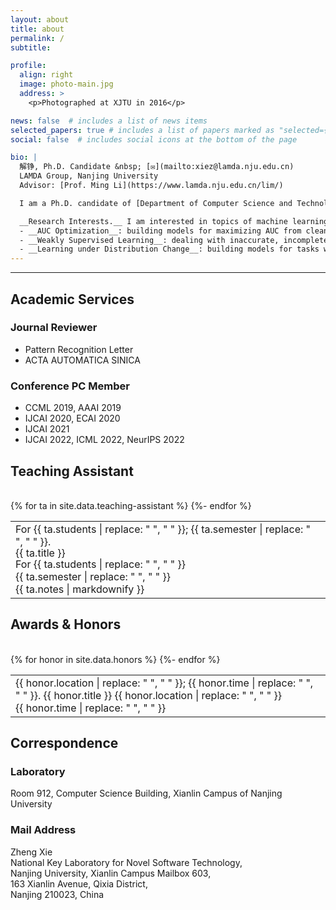 ```yaml
---
layout: about
title: about
permalink: /
subtitle:

profile:
  align: right
  image: photo-main.jpg
  address: >
    <p>Photographed at XJTU in 2016</p>

news: false  # includes a list of news items
selected_papers: true # includes a list of papers marked as "selected={true}"
social: false  # includes social icons at the bottom of the page

bio: |
  解铮, Ph.D. Candidate &nbsp; [✉️](mailto:xiez@lamda.nju.edu.cn)  
  LAMDA Group, Nanjing University  
  Advisor: [Prof. Ming Li](https://www.lamda.nju.edu.cn/lim/)

  I am a Ph.D. candidate of [Department of Computer Science and Technology](http://cs.nju.edu.cn/) in [Nanjing University](http://www.nju.edu.cn/), and a member of [LAMDA Group](http://www.lamda.nju.edu.cn/), led by [Prof. Zhi-Hua Zhou](http://cs.nju.edu.cn/zhouzh/). Before that, I received my B.Eng. degree in Computer Science and Technology in June 2016 from [Xi'an Jiaotong University](http://www.xjtu.edu.cn/).

  __Research Interests.__ I am interested in topics of machine learning, especially the following aspects: 
  - __AUC Optimization__: building models for maximizing AUC from clean or potentially noisy, imbalanced, not fully supervised data. 
  - __Weakly Supervised Learning__: dealing with inaccurate, incomplete, inexact supervisions, including positive-unlabeled learning, semi-supervised learning, noisy label learning, etc. 
  - __Learning under Distribution Change__: building models for tasks whose test data distribution is different from the training data distribution, including data selection bias, covariate shift, domain adaptation, etc.
---
```

---

<!-- https://v3.bootcss.com/css/#grid-intro -->


## Academic Services

### Journal Reviewer

- Pattern Recognition Letter  
- ACTA AUTOMATICA SINICA


### Conference PC Member
- CCML 2019, AAAI 2019  
- IJCAI 2020, ECAI 2020
- IJCAI 2021
- IJCAI 2022, ICML 2022, NeurIPS 2022


<div class="teaching-assistant">
  <h2>Teaching Assistant</h2>

  <br>
  <div class="table-responsive">
    <table class="table table-sm table-borderless">
      {% for ta in site.data.teaching-assistant %}
      <tr class="tight-tr">
        <td class="tight-td">
          <div class="ta-time-sm"> For&nbsp;{{ ta.students | replace: " ", "&nbsp;" }}; {{ ta.semester | replace: " ", "&nbsp;" }}.  </div>
          <div class="ta-title" style="line-height: 1rem;"> {{ ta.title }}  </div>
          <div class="ta-time"> For&nbsp;{{ ta.students | replace: " ", "&nbsp;" }} <br> {{ ta.semester | replace: " ", "&nbsp;" }}  </div>
          {{ ta.notes | markdownify }}
        </td>
      </tr>
    {%- endfor %} 
    </table>
  </div>
</div>



<div class="honors">
  <h2>Awards & Honors</h2>

  <br>
  <div class="table-responsive">
    <table class="table table-sm table-borderless">
      {% for honor in site.data.honors %}
      <tr class="tight-tr">
        <td class="tight-td">
          <span class="honor-time-sm"> {{ honor.location | replace: " ", "&nbsp;" }}; {{ honor.time | replace: " ", "&nbsp;" }}.  </span>
          <span class="honor-title"> {{ honor.title }}  </span>
          <span class="honor-time"> {{ honor.location | replace: " ", "&nbsp;" }} <br> {{ honor.time | replace: " ", "&nbsp;" }}  </span>
        </td>
      </tr>
    {%- endfor %} 
    </table>
  </div>
</div>


## Correspondence

### Laboratory
Room 912, Computer Science Building, Xianlin Campus of Nanjing University

### Mail Address
Zheng Xie  
National Key Laboratory for Novel Software Technology,  
Nanjing University, Xianlin Campus Mailbox 603,  
163 Xianlin Avenue, Qixia District,  
Nanjing 210023, China

<script type='text/javascript' id='clustrmaps' src='//cdn.clustrmaps.com/map_v2.js?cl=d0e3b4&w=231&t=tt&d=1NlNRNikz8Pxa4ZGZAJAAS5DyvDh25nOI22Y6V87f5Q&co=a2daf2&ct=aaaaaa&cmn=3acc3a&cmo=ff5353'></script>

<script async src="https://busuanzi.ibruce.info/busuanzi/2.3/busuanzi.pure.mini.js"> </script>
<script>
var _hmt = _hmt || [];
(function() {
  var hm = document.createElement("script");
  hm.src = "//hm.baidu.com/hm.js?0f58e49db3cc7c6a26a13fd3825df12f";
  var s = document.getElementsByTagName("script")[0];
  s.parentNode.insertBefore(hm, s);
})();
</script>

<!-- Link to your social media connections, too. This theme is set up to use [Font Awesome icons](http://fortawesome.github.io/Font-Awesome/) and [Academicons](https://jpswalsh.github.io/academicons/), like the ones below. Add your Facebook, Twitter, LinkedIn, Google Scholar, or just disable all of them. -->

